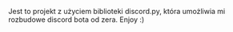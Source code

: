 Jest to projekt z użyciem biblioteki discord.py, która umożliwia mi rozbudowe discord bota od zera. 
Enjoy :)
